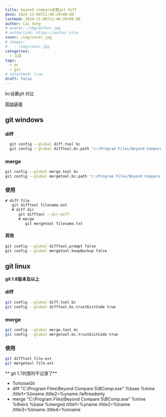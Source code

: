```yaml
---
title: beyond compare设置git diff
date: 2024-11-06T21:40:29+08:00
lastmod: 2024-11-06T21:40:29+08:00
author: Cai Song
# avatar: /img/author.jpg
# authorlink: https://author.site
cover: /img/cover.jpg
# images:
#   - /img/cover.jpg
categories:
  - 工具
tags:
  - bc
  - git
# nolastmod: true
draft: false
---
```


bc设置git 对比

<!--more-->

[原始链接](https://www.scootersoftware.com/kb/vcs#tortoisegit "bc")

## git windows
### diff
```bat
  git config --global diff.tool bc
  git config --global difftool.bc.path "c:/Program Files/Beyond Compare 5/bcomp.exe"
```
### merge
  ```bat
  git config --global merge.tool bc
  git config --global mergetool.bc.path "c:/Program Files/Beyond Compare 5/bcomp.exe"
  ```

### 使用
```bat
# diff file
   git difftool filename.ext
   # diff dir 
      git difftool --dir-diff
      # merge
         git mergetool filename.txt
```

#### 其他
```bat
git config --global difftool.prompt false
git config --global mergetool.keepBackup false
```

## git linux
**git 1.8版本及以上**
### diff
```bash
git config --global diff.tool bc
git config --global difftool.bc.trustExitCode true 
````

### merge
```bash
git config --global merge.tool bc
git config --global mergetool.bc.trustExitCode true
```

  ### 使用
  ```bash
git difftool file.ext   
git mergetool file.ext
  ```

** git 1.7的暂时不记录了**



* TortoiseGit
* diff
"C:\Program Files\Beyond Compare 5\BComp.exe" %base %mine /title1=%bname /title2=%yname /leftreadonly 
* merge
"C:\Program Files\Beyond Compare 5\BComp.exe" %mine %theirs %base %merged /title1=%yname /title2=%tname /title3=%bname /title4=%mname 
